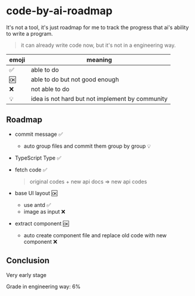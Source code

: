 # code-by-ai-roadmap

It's not a tool, it's just roadmap for me to track the progress that ai's ability to write a program.

> it can already write code now, but it's not in a engineering way.

emoji | meaning
--- | ---
✅ | able to do
🆗 | able to do but not good enough
❌ | not able to do
💡 | idea is not hard but not implement by community

## Roadmap

- commit message ✅
  - auto group files and commit them group by group 💡

- TypeScript Type ✅

- fetch code ✅
  > original codes + new api docs => new api codes

- base UI layout 🆗
  - use antd ✅
  - image as input ❌

- extract component 🆗
  - auto create component file and replace old code with new component ❌

## Conclusion

Very early stage

Grade in engineering way: 6%
